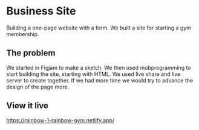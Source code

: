 # Business Site

Building a one-page website with a form. We built a site for starting a gym membership.  

## The problem

We started in Figjam to make a sketch. We then used mobprogramming to start building the site, starting with HTML. We used live share and live server to create together. If we had more time we would try to advance the design of the page more. 


## View it live
https://rainbow-1-rainbow-gym.netlify.app/
